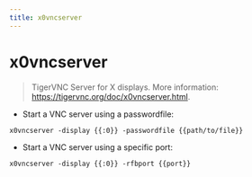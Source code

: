 ```yaml
---
title: x0vncserver
---
```

# x0vncserver

> TigerVNC Server for X displays.
> More information: <https://tigervnc.org/doc/x0vncserver.html>.

- Start a VNC server using a passwordfile:

`x0vncserver -display {{:0}} -passwordfile {{path/to/file}}`

- Start a VNC server using a specific port:

`x0vncserver -display {{:0}} -rfbport {{port}}`
